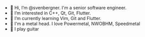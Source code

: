 - 👋 Hi, I’m @svenbergner. I'm a senior software engineer. 
- 👀 I’m interested in C++, Qt, Git, Flutter.
- 🌱 I’m currently learning Vim, Git and Flutter.
- 🤘 I'm a metal head. I love Powermetal, NWOBHM, Speedmetal
- 🎸 I play guitar
